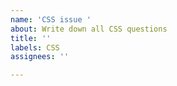 ```yaml
---
name: 'CSS issue '
about: Write down all CSS questions
title: ''
labels: CSS
assignees: ''

---
```



